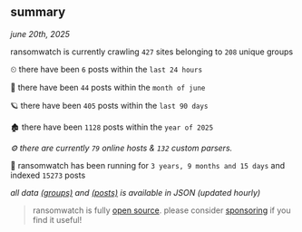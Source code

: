 
## summary
_june 20th, 2025_

ransomwatch is currently crawling `427` sites belonging to `208` unique groups

⏲ there have been `6` posts within the `last 24 hours`

🦈 there have been `44` posts within the `month of june`

🪐 there have been `405` posts within the `last 90 days`

🏚 there have been `1128` posts within the `year of 2025`

_⚙️ there are currently `79` online hosts & `132` custom parsers._

🦕 ransomwatch has been running for `3 years, 9 months and 15 days` and indexed `15273` posts

_all data  [(groups)](http://ransomwhat.telemetry.ltd/groups) and [(posts)](http://ransomwhat.telemetry.ltd/posts) is available in JSON (updated hourly)_

> ransomwatch is fully [open source](https://github.com/joshhighet/ransomwatch#ransomwatch--). please consider [sponsoring](https://github.com/sponsors/joshhighet) if you find it useful!
